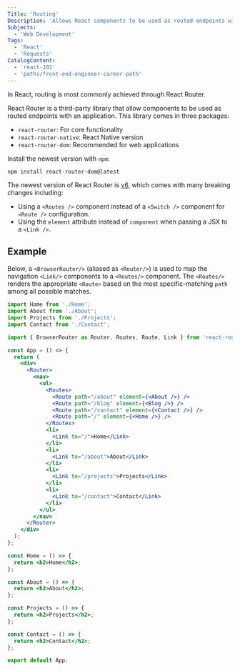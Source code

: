 ```yaml
---
Title: 'Routing'
Description: 'Allows React components to be used as routed endpoints within an application.'
Subjects:
  - 'Web Development'
Tags:
  - 'React'
  - 'Requests'
CatalogContent:
  - 'react-101'
  - 'paths/front-end-engineer-career-path'
---
```


In React, routing is most commonly achieved through React Router.

React Router is a third-party library that allow components to be used as routed endpoints with an application. This library comes in three packages:

- `react-router`: For core functionality
- `react-router-native`: React Native version
- `react-router-dom`: Recommended for web applications

Install the newest version with `npm`:

```
npm install react-router-dom@latest
```

The newest version of React Router is [v6](https://reactrouter.com/docs/en/v6/getting-started/overview), which comes with many breaking changes including:

- Using a `<Routes />` component instead of a `<Switch />` component for `<Route />` configuration.
- Using the `element` attribute instead of `component` when passing a JSX to a `<Link />`.

## Example

Below, a `<BrowserRouter/>` (aliased as `<Router/>`) is used to map the navigation `<Link/>` components to a `<Routes/>` component. The `<Routes/>` renders the appropriate `<Route>` based on the most specific-matching `path` among all possible matches.

```jsx
import Home from './Home';
import About from './About';
import Projects from './Projects';
import Contact from './Contact';

import { BrowserRouter as Router, Routes, Route, Link } from 'react-router-dom';

const App = () => {
  return (
    <div>
      <Router>
        <nav>
          <ul>
            <Routes>
              <Route path="/about" element={<About />} />
              <Route path="/blog" element={<Blog />} />
              <Route path="/contact" element={<Contact />} />
              <Route path="/" element={<Home />} />
            </Routes>
            <li>
              <Link to="/">Home</Link>
            </li>
            <li>
              <Link to="/about">About</Link>
            </li>
            <li>
              <Link to="/projects">Projects</Link>
            </li>
            <li>
              <Link to="/contact">Contact</Link>
            </li>
          </ul>
        </nav>
      </Router>
    </div>
  );
};

const Home = () => {
  return <h2>Home</h2>;
};

const About = () => {
  return <h2>About</h2>;
};

const Projects = () => {
  return <h2>Projects</h2>;
};

const Contact = () => {
  return <h2>Contact</h2>;
};

export default App;
```
